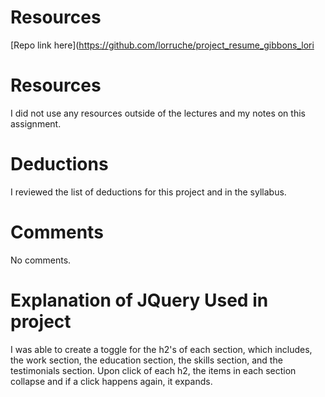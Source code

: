 # Resources
[Repo link here](https://github.com/lorruche/project_resume_gibbons_lori

# Resources
I did not use any resources outside of the lectures and my notes on this
assignment.

# Deductions
I reviewed the list of deductions for this project and in the syllabus.

# Comments
No comments.

# Explanation of JQuery Used in project
I was able to create a toggle for the h2's of each section, which includes, the
work section, the education section, the skills section, and the testimonials
section.  Upon click of each h2, the items in each section collapse and if a
click happens again, it expands.
